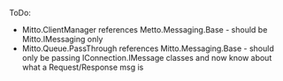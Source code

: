ToDo:
- Mitto.ClientManager references Metto.Messaging.Base - should be Mitto.IMessaging only
- Mitto.Queue.PassThrough references Mitto.Messaging.Base - should only be passing IConnection.IMessage classes and now know about what a Request/Response msg is   